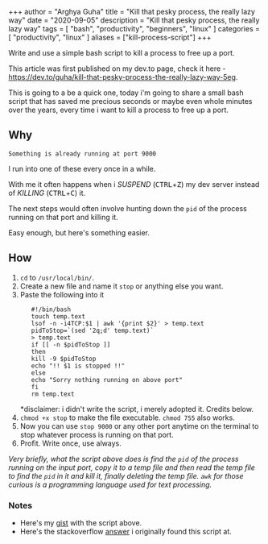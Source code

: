 +++
author = "Arghya Guha"
title = "Kill that pesky process, the really lazy way"
date = "2020-09-05"
description = "Kill that pesky process, the really lazy way"
tags = [
    "bash",
    "productivity",
    "beginners",
    "linux"
]
categories = [
    "productivity",
    "linux"
]
aliases = ["kill-process-script"]
+++

Write and use a simple bash script to kill a process to free up a port.

This article was first published on my dev.to page, check it here - https://dev.to/guha/kill-that-pesky-process-the-really-lazy-way-5eg.
<!--more-->


This is going to a be a quick one, today i'm going to share a small bash script that has saved me precious seconds or maybe even whole minutes over the years, every time i want to kill a process to free up a port.

## Why

```
Something is already running at port 9000
```

I run into one of these every once in a while. 

With me it often happens when i _SUSPEND_ (<kbd>CTRL</kbd>+<kbd>Z</kbd>) my dev server instead of _KILLING_ (<kbd>CTRL</kbd>+<kbd>C</kbd>) it. 

The next steps would often involve hunting down the `pid` of the process running on that port and killing it.

Easy enough, but here's something easier.

## How

1. `cd` to `/usr/local/bin/`.
2. Create a new file and name it `stop` or anything else you want.
3. Paste the following into it 
    ```
       #!/bin/bash
       touch temp.text
       lsof -n -i4TCP:$1 | awk '{print $2}' > temp.text
       pidToStop=`(sed '2q;d' temp.text)`
       > temp.text
       if [[ -n $pidToStop ]]
       then
       kill -9 $pidToStop
       echo "!! $1 is stopped !!"
       else
       echo "Sorry nothing running on above port"
       fi
       rm temp.text
    ```
    *disclaimer: i didn't write the script, i merely adopted it. Credits below.
4. `chmod +x stop` to make the file executable. `chmod 755` also works.
5. Now you can use `stop 9000` or any other port anytime on the terminal to stop whatever process is running on that port. 
6. Profit. Write once, use always.

_Very briefly, what the script above does is find the `pid` of the process running on the input port, copy it to a temp file and then read the temp file to find the `pid` in it and kill it, finally deleting the temp file. 
`awk` for those curious is a programming language used for text processing._

### Notes
- Here's my [gist](https://gist.github.com/GuhaAG/32ae5f04293e9075e44754785b41f8b9) with the script above.
- Here's the stackoverflow [answer](https://stackoverflow.com/questions/24387451/how-can-i-kill-whatever-process-is-using-port-8080-so-that-i-can-vagrant-up/59986097#59986097) i originally found this script at.
